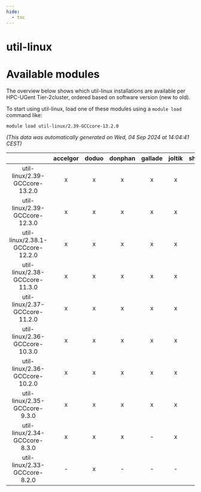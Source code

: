 ```yaml
---
hide:
  - toc
---
```


util-linux
==========

# Available modules


The overview below shows which util-linux installations are available per HPC-UGent Tier-2cluster, ordered based on software version (new to old).

To start using util-linux, load one of these modules using a `module load` command like:

```shell
module load util-linux/2.39-GCCcore-13.2.0
```

*(This data was automatically generated on Wed, 04 Sep 2024 at 14:04:41 CEST)*  

| |accelgor|doduo|donphan|gallade|joltik|shinx|skitty|
| :---: | :---: | :---: | :---: | :---: | :---: | :---: | :---: |
|util-linux/2.39-GCCcore-13.2.0|x|x|x|x|x|x|x|
|util-linux/2.39-GCCcore-12.3.0|x|x|x|x|x|x|x|
|util-linux/2.38.1-GCCcore-12.2.0|x|x|x|x|x|x|x|
|util-linux/2.38-GCCcore-11.3.0|x|x|x|x|x|x|x|
|util-linux/2.37-GCCcore-11.2.0|x|x|x|x|x|-|x|
|util-linux/2.36-GCCcore-10.3.0|x|x|x|x|x|-|x|
|util-linux/2.36-GCCcore-10.2.0|x|x|x|x|x|-|x|
|util-linux/2.35-GCCcore-9.3.0|x|x|x|x|x|-|x|
|util-linux/2.34-GCCcore-8.3.0|x|x|x|-|x|-|x|
|util-linux/2.33-GCCcore-8.2.0|-|x|-|-|-|-|-|
